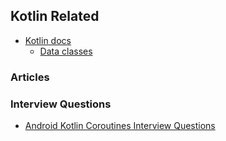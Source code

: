 ## Kotlin Related


- [Kotlin docs](https://kotlinlang.org/docs/home.html)
    - [Data classes](https://kotlinlang.org/docs/data-classes.html)


### Articles


### Interview Questions
- [Android Kotlin Coroutines Interview Questions](https://medium.com/@sujathamudadla1213/android-kotlin-coroutines-interview-questions-6118b7725f54)

